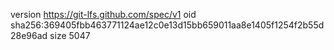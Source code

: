 version https://git-lfs.github.com/spec/v1
oid sha256:369405fbb463771124ae12c0e13d15bb659011aa8e1405f1254f2b55d28e96ad
size 5047
